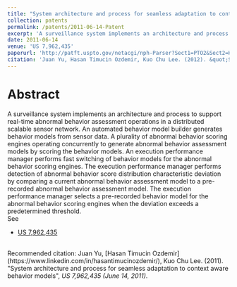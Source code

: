 ```yaml
---
title: "System architecture and process for seamless adaptation to context aware behavior models"
collection: patents
permalink: /patents/2011-06-14-Patent
excerpt: 'A surveillance system implements an architecture and process to support real-time abnormal behavior assessment operations in a distributed scalable sensor network.'
date: 2011-06-14
venue: 'US 7,962,435'
paperurl: 'http://patft.uspto.gov/netacgi/nph-Parser?Sect1=PTO2&Sect2=HITOFF&p=1&u=%2Fnetahtml%2FPTO%2Fsearch-bool.html&r=1&f=G&l=50&co1=AND&d=PTXT&s1=7,962,435.PN.&OS=PN/7,962,435&RS=PN/7,962,435'
citation: 'Juan Yu, Hasan Timucin Ozdemir, Kuo Chu Lee. (2012). &quot;System architecture and process for seamless adaptation to context aware behavior models&quot;, <i>US 7,962,435 (June 14, 2011)</i>.'
---
```


Abstract
========
A surveillance system implements an architecture and process to support real-time abnormal behavior assessment operations in a distributed scalable sensor network.
An automated behavior model builder generates behavior models from sensor data. 
A plurality of abnormal behavior scoring engines operating concurrently to generate abnormal behavior assessment models by scoring the behavior models. 
An execution performance manager performs fast switching of behavior models for the abnormal behavior scoring engines. 
The execution performance manager performs detection of abnormal behavior score distribution characteristic deviation by comparing a current abnormal behavior assessment model to a pre-recorded abnormal behavior assessment model. 
The execution performance manager selects a pre-recorded behavior model for the abnormal behavior scoring engines when the deviation exceeds a predetermined threshold.
<br>
See
- [US 7,962,435](http://patft.uspto.gov/netacgi/nph-Parser?Sect1=PTO2&Sect2=HITOFF&p=1&u=%2Fnetahtml%2FPTO%2Fsearch-bool.html&r=1&f=G&l=50&co1=AND&d=PTXT&s1=7,962,435.PN.&OS=PN/7,962,435&RS=PN/7,962,435)

<br>
Recommended citation: Juan Yu, [Hasan Timucin Ozdemir](https://www.linkedin.com/in/hasantimucinozdemir/), Kuo Chu Lee. (2011). "System architecture and process for seamless adaptation to context aware behavior models", <i>US 7,962,435 (June 14, 2011)</i>. 

